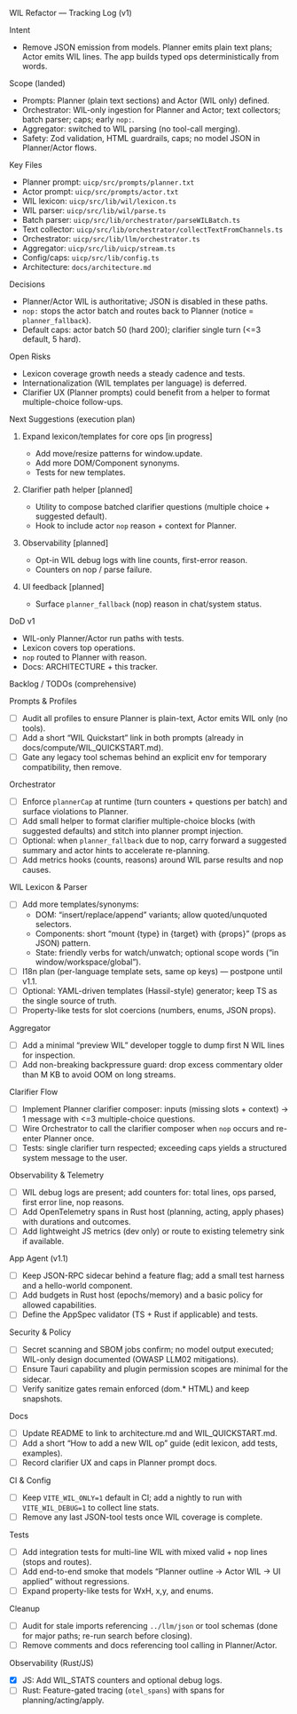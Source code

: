 WIL Refactor — Tracking Log (v1)

Intent
- Remove JSON emission from models. Planner emits plain text plans; Actor emits WIL lines. The app builds typed ops deterministically from words.

Scope (landed)
- Prompts: Planner (plain text sections) and Actor (WIL only) defined.
- Orchestrator: WIL-only ingestion for Planner and Actor; text collectors; batch parser; caps; early `nop:`.
- Aggregator: switched to WIL parsing (no tool-call merging).
- Safety: Zod validation, HTML guardrails, caps; no model JSON in Planner/Actor flows.

Key Files
- Planner prompt: `uicp/src/prompts/planner.txt`
- Actor prompt: `uicp/src/prompts/actor.txt`
- WIL lexicon: `uicp/src/lib/wil/lexicon.ts`
- WIL parser: `uicp/src/lib/wil/parse.ts`
- Batch parser: `uicp/src/lib/orchestrator/parseWILBatch.ts`
- Text collector: `uicp/src/lib/orchestrator/collectTextFromChannels.ts`
- Orchestrator: `uicp/src/lib/llm/orchestrator.ts`
- Aggregator: `uicp/src/lib/uicp/stream.ts`
- Config/caps: `uicp/src/lib/config.ts`
- Architecture: `docs/architecture.md`

Decisions
- Planner/Actor WIL is authoritative; JSON is disabled in these paths.
- `nop:` stops the actor batch and routes back to Planner (notice = `planner_fallback`).
- Default caps: actor batch 50 (hard 200); clarifier single turn (<=3 default, 5 hard).

Open Risks
- Lexicon coverage growth needs a steady cadence and tests.
- Internationalization (WIL templates per language) is deferred.
- Clarifier UX (Planner prompts) could benefit from a helper to format multiple-choice follow-ups.

Next Suggestions (execution plan)
1) Expand lexicon/templates for core ops [in progress]
   - Add move/resize patterns for window.update.
   - Add more DOM/Component synonyms.
   - Tests for new templates.

2) Clarifier path helper [planned]
   - Utility to compose batched clarifier questions (multiple choice + suggested default).
   - Hook to include actor `nop` reason + context for Planner.

3) Observability [planned]
   - Opt-in WIL debug logs with line counts, first-error reason.
   - Counters on nop / parse failure.

4) UI feedback [planned]
   - Surface `planner_fallback` (nop) reason in chat/system status.

DoD v1
- WIL-only Planner/Actor run paths with tests.
- Lexicon covers top operations.
- `nop` routed to Planner with reason.
- Docs: ARCHITECTURE + this tracker.

Backlog / TODOs (comprehensive)

Prompts & Profiles
- [ ] Audit all profiles to ensure Planner is plain-text, Actor emits WIL only (no tools).
- [ ] Add a short “WIL Quickstart” link in both prompts (already in docs/compute/WIL_QUICKSTART.md).
- [ ] Gate any legacy tool schemas behind an explicit env for temporary compatibility, then remove.

Orchestrator
- [ ] Enforce `plannerCap` at runtime (turn counters + questions per batch) and surface violations to Planner.
- [ ] Add small helper to format clarifier multiple-choice blocks (with suggested defaults) and stitch into planner prompt injection.
- [ ] Optional: when `planner_fallback` due to nop, carry forward a suggested summary and actor hints to accelerate re-planning.
- [ ] Add metrics hooks (counts, reasons) around WIL parse results and nop causes.

WIL Lexicon & Parser
- [ ] Add more templates/synonyms:
  - DOM: “insert/replace/append” variants; allow quoted/unquoted selectors.
  - Components: short “mount {type} in {target} with {props}” (props as JSON) pattern.
  - State: friendly verbs for watch/unwatch; optional scope words (“in window/workspace/global”).
- [ ] I18n plan (per-language template sets, same op keys) — postpone until v1.1.
- [ ] Optional: YAML-driven templates (Hassil-style) generator; keep TS as the single source of truth.
- [ ] Property-like tests for slot coercions (numbers, enums, JSON props).

Aggregator
- [ ] Add a minimal “preview WIL” developer toggle to dump first N WIL lines for inspection.
- [ ] Add non-breaking backpressure guard: drop excess commentary older than M KB to avoid OOM on long streams.

Clarifier Flow
- [ ] Implement Planner clarifier composer: inputs (missing slots + context) → 1 message with <=3 multiple-choice questions.
- [ ] Wire Orchestrator to call the clarifier composer when `nop` occurs and re-enter Planner once.
- [ ] Tests: single clarifier turn respected; exceeding caps yields a structured system message to the user.

Observability & Telemetry
- [ ] WIL debug logs are present; add counters for: total lines, ops parsed, first error line, nop reasons.
- [ ] Add OpenTelemetry spans in Rust host (planning, acting, apply phases) with durations and outcomes.
- [ ] Add lightweight JS metrics (dev only) or route to existing telemetry sink if available.

App Agent (v1.1)
- [ ] Keep JSON-RPC sidecar behind a feature flag; add a small test harness and a hello-world component.
- [ ] Add budgets in Rust host (epochs/memory) and a basic policy for allowed capabilities.
- [ ] Define the AppSpec validator (TS + Rust if applicable) and tests.

Security & Policy
- [ ] Secret scanning and SBOM jobs confirm; no model output executed; WIL-only design documented (OWASP LLM02 mitigations).
- [ ] Ensure Tauri capability and plugin permission scopes are minimal for the sidecar.
- [ ] Verify sanitize gates remain enforced (dom.* HTML) and keep snapshots.

Docs
- [ ] Update README to link to architecture.md and WIL_QUICKSTART.md.
- [ ] Add a short “How to add a new WIL op” guide (edit lexicon, add tests, examples).
- [ ] Record clarifier UX and caps in Planner prompt docs.

CI & Config
- [ ] Keep `VITE_WIL_ONLY=1` default in CI; add a nightly to run with `VITE_WIL_DEBUG=1` to collect line stats.
- [ ] Remove any last JSON-tool tests once WIL coverage is complete.

Tests
- [ ] Add integration tests for multi-line WIL with mixed valid + nop lines (stops and routes).
- [ ] Add end-to-end smoke that models “Planner outline → Actor WIL → UI applied” without regressions.
- [ ] Expand property-like tests for WxH, x,y, and enums.

Cleanup
- [ ] Audit for stale imports referencing `../llm/json` or tool schemas (done for major paths; re-run search before closing).
- [ ] Remove comments and docs referencing tool calling in Planner/Actor.

Observability (Rust/JS)
- [x] JS: Add WIL_STATS counters and optional debug logs.
- [ ] Rust: Feature-gated tracing (`otel_spans`) with spans for planning/acting/apply.
